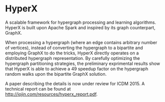 HyperX
======

A scalable framework for hypergraph processing and learning algorithms. HyperX is built upon Apache Spark and inspired by its graph counterpart, GraphX.

When processing a hypergraph (where an edge contains arbitrary number of vertices), instead of converting the hypergraph to a bipartite and employing GraphX to do the tricks, HyperX directly operates on a distributed hypergraph representation. By carefully optimizing the hypergraph partitioning strategies, the preliminary exprimental results show that HyperX is able to achieve a 49 speedup factor on the hypergraph random walks upon the bipartite GraphX solution.

A paper describing the details is now under review for ICDM 2015. A technical report can be found at  http://iojin.com/resources/hyperx_report.pdf.


